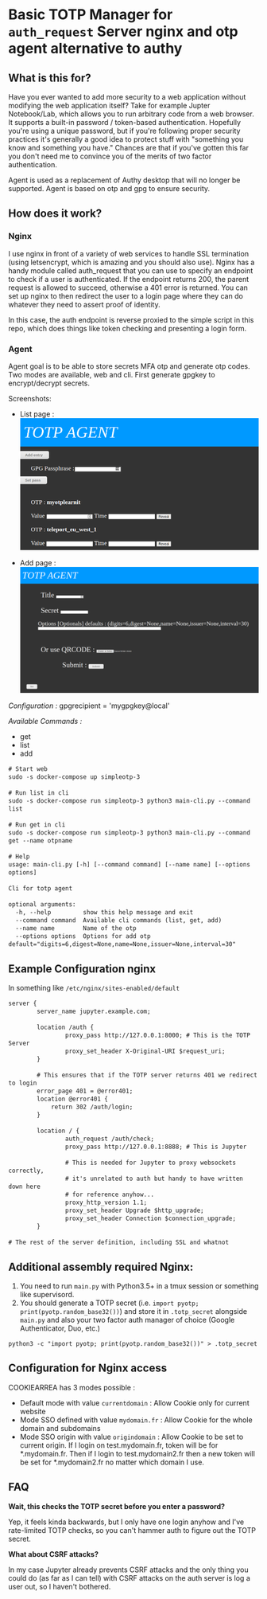 # Basic TOTP Manager for `auth_request` Server nginx and otp agent alternative to authy

## What is this for?

Have you ever wanted to add more security to a web application without modifying the web application itself? Take for example Jupter Notebook/Lab, which allows you to run arbitrary code from a web browser. It supports a built-in password / token-based authentication. Hopefully you're using a unique password, but if you're following proper security practices it's generally a good idea to protect stuff with "something you know and something you have." Chances are that if you've gotten this far you don't need me to convince you of the merits of two factor authentication.

Agent is used as a replacement of Authy desktop that will no longer be supported. Agent is based on otp and gpg to ensure security.  

## How does it work?

### Nginx
I use nginx in front of a variety of web services to handle SSL termination (using letsencrypt, which is amazing and you should also use). Nginx has a handy module called auth_request that you can use to specify an endpoint to check if a user is authenticated. If the endpoint returns 200, the parent request is allowed to succeed, otherwise a 401 error is returned. You can set up nginx to then redirect the user to a login page where they can do whatever they need to assert proof of identity.

In this case, the auth endpoint is reverse proxied to the simple script in this repo, which does things like token checking and presenting a login form.

### Agent

Agent goal is to be able to store secrets MFA otp and generate otp codes. Two modes are available, web and cli. First generate gpgkey to encrypt/decrypt secrets. 

Screenshots: 

- List page : 
![ScreenShot](https://github.com/kpichardie/simpleotp/blob/1e4629a0496f9d79a51c81bf773ffd43ace756e9/Screeshots/List-page.png)

- Add page : 
![ScreenShot](https://github.com/kpichardie/simpleotp/blob/1e4629a0496f9d79a51c81bf773ffd43ace756e9/Screeshots/Add-page.png)

_Configuration :_
gpgrecipient = 'mygpgkey@local'

_Available Commands :_ 
 - get 
 - list
 - add 

```
# Start web 
sudo -s docker-compose up simpleotp-3

# Run list in cli
sudo -s docker-compose run simpleotp-3 python3 main-cli.py --command list 

# Run get in cli 
sudo -s docker-compose run simpleotp-3 python3 main-cli.py --command get --name otpname

# Help
usage: main-cli.py [-h] [--command command] [--name name] [--options options]

Cli for totp agent

optional arguments:
  -h, --help         show this help message and exit
  --command command  Available cli commands (list, get, add)
  --name name        Name of the otp
  --options options  Options for add otp default="digits=6,digest=None,name=None,issuer=None,interval=30"
```

## Example Configuration nginx

In something like `/etc/nginx/sites-enabled/default`

```
server {
        server_name jupyter.example.com;

        location /auth {
                proxy_pass http://127.0.0.1:8000; # This is the TOTP Server
                proxy_set_header X-Original-URI $request_uri;
        }

        # This ensures that if the TOTP server returns 401 we redirect to login
        error_page 401 = @error401;
        location @error401 {
            return 302 /auth/login;
        }

        location / {
                auth_request /auth/check;
                proxy_pass http://127.0.0.1:8888; # This is Jupyter

                # This is needed for Jupyter to proxy websockets correctly, 
                # it's unrelated to auth but handy to have written down here 
                # for reference anyhow...
                proxy_http_version 1.1;
                proxy_set_header Upgrade $http_upgrade;
                proxy_set_header Connection $connection_upgrade;
        }

# The rest of the server definition, including SSL and whatnot
```

## Additional assembly required Nginx:

1. You need to run `main.py` with Python3.5+ in a tmux session or something like supervisord.
2. You should generate a TOTP secret (i.e. `import pyotp; print(pyotp.random_base32())`) and store it in `.totp_secret` alongside `main.py` and also your two factor auth manager of choice (Google Authenticator, Duo, etc.)
```
python3 -c "import pyotp; print(pyotp.random_base32())" > .totp_secret
```
## Configuration for Nginx access

COOKIEARREA has 3 modes possible : 

 * Default mode with value `currentdomain` : Allow Cookie only for current website
 * Mode SSO defined with value `mydomain.fr` : Allow Cookie for the whole domain and subdomains
 * Mode SSO origin with value `origindomain` : Allow Cookie to be set to current origin. If I login on test.mydomain.fr, token will be for *.mydomain.fr. Then if I login to test.mydomain2.fr then a new token will be set for *.mydomain2.fr no matter which domain I use.

## FAQ

**Wait, this checks the TOTP secret before you enter a password?**

Yep, it feels kinda backwards, but I only have one login anyhow and I've rate-limited TOTP checks, so you can't hammer auth to figure out the TOTP secret.

**What about CSRF attacks?**

In my case Jupyter already prevents CSRF attacks and the only thing you could do (as far as I can tell) with CSRF attacks on the auth server is log a user out, so I haven't bothered.

